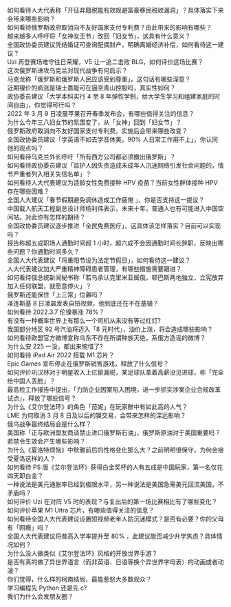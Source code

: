 如何看待人大代表称「开征弃籍税能有效规避富豪移民税收漏洞」？具体落实下来会带来哪些影响？  
如何看待俄罗斯政府取消向不友好国家支付专利费？由此带来的影响有哪些？  
越来越多人呼吁将「女神女王节」改回「妇女节」，这具有什么意义？  
全国政协委员建议凭结婚证可查询配偶财产，明确离婚经济补偿，如何看待这一建议？  
Uzi 再登赛场难守往日荣耀，V5 让一追二击败 BLG，如何评价这场比赛？  
这次俄罗斯进攻乌克兰对现代战争有何启示？  
马克龙称「俄罗斯和俄罗斯人民应该受到尊重」，这句话有哪些深意？  
近期镍价的疯涨是瑞士嘉能可在逼空青山控股吗，真实性如何？  
政协委员建议「大学本科实行 4 至 8 年弹性学制，给大学生学习和组建家庭的时间自由」，你觉得可行吗？  
2022 年 3 月 9 日凌晨苹果召开春季发布会，有哪些值得关注的信息？  
为什么今年三八妇女节的氛围变了，从「女神」回到「妇女节」？  
俄罗斯政府取消向不友好国家支付专利费，实施后会带来哪些改变？  
全国政协委员建议「学英语不如去学音体美，90% 人日常工作用不上」，你认同他的观点吗？  
如何看待乌克兰外长呼吁「所有西方公司都必须撤出俄罗斯」？  
如何看待政协委员建议「监护人因失责造成未成年人沉迷网络引发社会问题的，情节严重者列入相关失信名单」？  
如何看待人大代表建议为适龄女性免费接种 HPV 疫苗？当前女性群体接种 HPV 存在哪些困难？  
全国人大建议「春节假期避免调休造成工作疲倦 」，你是否支持这一提议？  
中国载人航天工程副总设计师杨利伟表示，未来十年，普通人也有可能进入中国空间站。对此你有怎样的期待？  
全国政协委员建议逐步推进「全民免费医疗」，这具体该怎样落实？目前可以实现吗？  
报告称超五成职场人通勤时间超 1 小时，超六成不会因通勤时间长辞职，反映出哪些问题？你通勤时间多久？  
全国人大代表建议「将重阳节设为法定节假日」，如何看待这一建议？  
人大代表建议加大严重精神障碍患者管理，有哪些措施需要跟进？  
如何看待俄总统新闻秘书称「若乌承认克里米亚属俄，顿巴斯两地独立，立宪放弃加入任何联盟，就愿意停火」？  
俄罗斯还能保住「上三常」位置吗？  
泽连斯基 8 日凌晨发表自拍视频，他到底还在不在基辅？  
如何看待 2022.3.7 伦镍暴涨 78%？  
有没有一种概率世界上有那么一个司机从来没有等过红灯?  
我国部分地区 92 号汽油将迈入「8 元时代」，油价上涨，将会造成哪些影响？  
如何看待欧盟官方微博宣称乌东不存在所谓种族灭绝，系俄方造谣的微博？  
为什么安 225 一没，都出来惋惜了?  
如何看待 iPad Air 2022 搭载 M1 芯片？  
Epic Games 宣布停止在俄罗斯销售游戏，释放了什么信号？  
如何评价巩汉林对于明星收入上亿偷漏税，某足球队拿着高薪没见进球，称「完全给中国人丢脸」？  
最高检工作报告中提出，「力防企业因案陷入困境，进一步抓实涉案企业合规改革试点」，释放了哪些信号？  
为什么《艾尔登法环》的角色「菈妮」在玩家群中有如此高的人气？  
LME 为何取消 3 月 8 日及以后的镍交易，会带来怎样的深远影响？  
俄乌战争最终结局会是什么样？  
美国称「正与欧洲盟友商谈禁止进口俄罗斯石油」，俄罗斯原油对于美国重要吗？若禁令生效会产生哪些影响？  
为什么《夏洛特烦恼》中秋雅前后的性格变化那么大？之前明明很保守，为何会接受夏洛这样的人？  
如何看待 PS 版《艾尔登法环》获得白金奖杯的人有五成是中国玩家，第一名仅花四天即白金？  
一种说法是美元通胀率已经到极限水平，另一种说法是美国急需美元回流美国，不矛盾吗？  
如何评价 Uzi 在对阵 V5 时的表现？与复出后的第一场比赛相比有了哪些变化？  
如何评价苹果 M1 Ultra 芯片，有哪些值得关注的信息？  
如何看待全国人大代表建议设置短视频老年人防沉迷模式？是否有必要？你的父母有「网瘾」吗？  
全国人大代表建议将普高入学率提升至 80% ，此建议能否减少升学焦虑？具体情况如何？  
为什么没人做类似《艾尔登法环》风格的开放世界手游？  
是否有真的做了异世界语言（而非英语、日语等换个异世界字母表）的动画或者动漫？  
你们觉得，什么样的柯南结局，最能惹怒大多数观众？  
学习编程先 Python 还是先 c?  
我们为什么会发朋友圈？  
